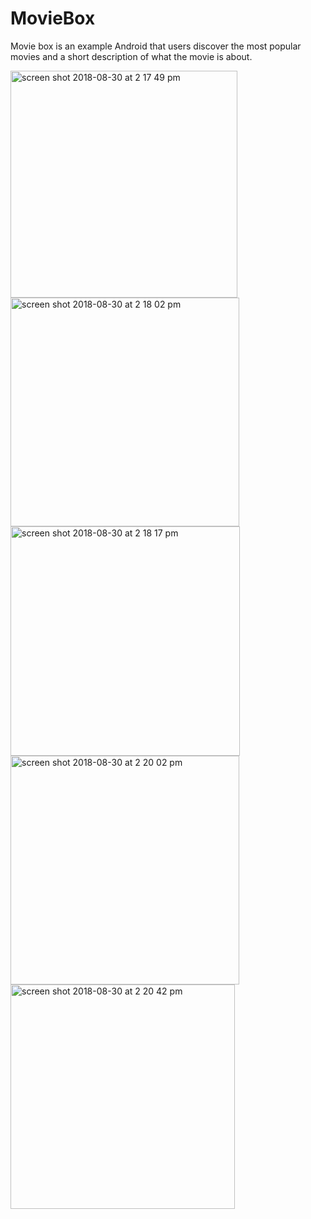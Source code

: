 # MovieBox

Movie box is an example Android that users discover the most popular movies and a short description of
what the movie is about.

<img width="363" alt="screen shot 2018-08-30 at 2 17 49 pm" src="https://user-images.githubusercontent.com/24252450/44848576-02495b80-ac60-11e8-982e-be0226e32a43.png">
<img width="366" alt="screen shot 2018-08-30 at 2 18 02 pm" src="https://user-images.githubusercontent.com/24252450/44848577-02495b80-ac60-11e8-9475-46ddba3c7e22.png">
<img width="367" alt="screen shot 2018-08-30 at 2 18 17 pm" src="https://user-images.githubusercontent.com/24252450/44848578-02e1f200-ac60-11e8-939e-5c8876dd849b.png">
<img width="366" alt="screen shot 2018-08-30 at 2 20 02 pm" src="https://user-images.githubusercontent.com/24252450/44848579-02e1f200-ac60-11e8-8929-3a355185a817.png">
<img width="359" alt="screen shot 2018-08-30 at 2 20 42 pm" src="https://user-images.githubusercontent.com/24252450/44848580-02e1f200-ac60-11e8-99b1-51afacd56d72.png">